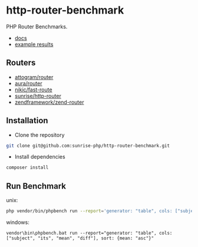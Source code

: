 # http-router-benchmark

PHP Router Benchmarks.

* [docs](docs/)
* [example results](docs/results.md)

## Routers

* [attogram/router](https://github.com/attogram/router)
* [aura/router](https://github.com/aura/router)
* [nikic/fast-route](https://github.com/nikic/fast-route)
* [sunrise/http-router](https://github.com/sunrise/http-router)
* [zendframework/zend-router](https://github.com/zendframework/zend-router)

## Installation

* Clone the repository

```bash
git clone git@github.com:sunrise-php/http-router-benchmark.git
```

* Install dependencies

```bash
composer install
```

## Run Benchmark

unix:

```bash
php vendor/bin/phpbench run --report='generator: "table", cols: ["subject", "its", "mean", "diff"], sort: {mean: "asc"}'
```

windows:

```
vendor\bin\phpbench.bat run --report="generator: "table", cols: ["subject", "its", "mean", "diff"], sort: {mean: "asc"}"
```
